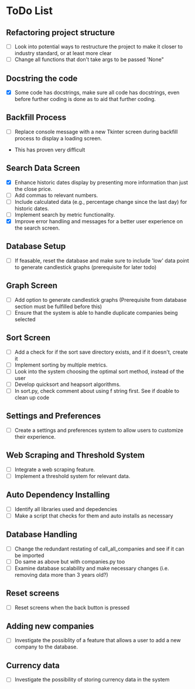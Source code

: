 # ToDo List

## Refactoring project structure
- [ ] Look into potential ways to restructure the project to make it closer to industry standard, or at least more clear
- [ ] Change all functions that don't take args to be passed 'None"

## Docstring the code
- [x] Some code has docstrings, make sure all code has docstrings, even before further coding is done as to aid that further coding.

## Backfill Process
- [ ] Replace console message with a new Tkinter screen during backfill process to display a loading screen. 
- This has proven very difficult

## Search Data Screen
- [x] Enhance historic dates display by presenting more information than just the close price.
- [ ] Add commas to relevant numbers.
- [ ] Include calculated data (e.g., percentage change since the last day) for historic dates.
- [ ] Implement search by metric functionality.
- [x] Improve error handling and messages for a better user experience on the search screen.

## Database Setup
- [ ] If feasable, reset the database and make sure to include 'low' data point to generate candlestick graphs (prerequisite for later todo)

## Graph Screen
- [ ] Add option to generate candlestick graphs (Prerequisite from database section must be fulfilled before this)
- [ ] Ensure that the system is able to handle duplicate companies being selected

## Sort Screen
- [ ] Add a check for if the sort save directory exists, and if it doesn't, create it
- [ ] Implement sorting by multiple metrics.
- [ ] Look into the system choosing the optimal sort method, instead of the user
- [ ] Develop quicksort and heapsort algorithms.
- [ ] In sort.py, check comment about using f string first. See if doable to clean up code

## Settings and Preferences
- [ ] Create a settings and preferences system to allow users to customize their experience.

## Web Scraping and Threshold System
- [ ] Integrate a web scraping feature.
- [ ] Implement a threshold system for relevant data.

## Auto Dependency Installing
- [ ] Identify all libraries used and depedencies
- [ ] Make a script that checks for them and auto installs as necessary

## Database Handling
- [ ] Change the redundant restating of call_all_companies and see if it can be imported
- [ ] Do same as above but with companies.py too
- [ ] Examine database scalability and make necessary changes (i.e. removing data more than 3 years old?)

## Reset screens
- [ ] Reset screens when the back button is pressed

## Adding new companies
- [ ] Investigate the possiblity of a feature that allows a user to add a new company to the database.

## Currency data
 - [ ] Investigate the possibility of storing currency data in the system